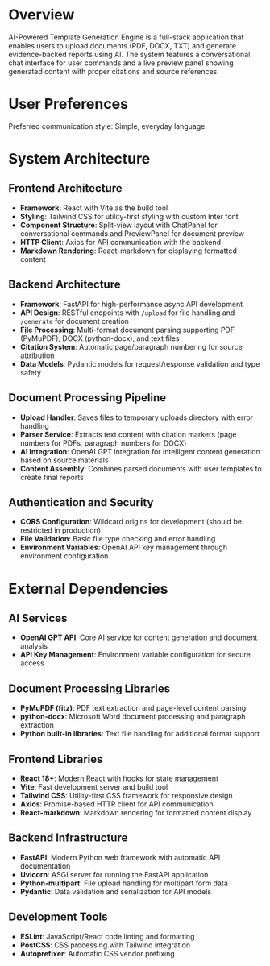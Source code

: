 # Overview

AI-Powered Template Generation Engine is a full-stack application that enables users to upload documents (PDF, DOCX, TXT) and generate evidence-backed reports using AI. The system features a conversational chat interface for user commands and a live preview panel showing generated content with proper citations and source references.

# User Preferences

Preferred communication style: Simple, everyday language.

# System Architecture

## Frontend Architecture
- **Framework**: React with Vite as the build tool
- **Styling**: Tailwind CSS for utility-first styling with custom Inter font
- **Component Structure**: Split-view layout with ChatPanel for conversational commands and PreviewPanel for document preview
- **HTTP Client**: Axios for API communication with the backend
- **Markdown Rendering**: React-markdown for displaying formatted content

## Backend Architecture
- **Framework**: FastAPI for high-performance async API development
- **API Design**: RESTful endpoints with `/upload` for file handling and `/generate` for document creation
- **File Processing**: Multi-format document parsing supporting PDF (PyMuPDF), DOCX (python-docx), and text files
- **Citation System**: Automatic page/paragraph numbering for source attribution
- **Data Models**: Pydantic models for request/response validation and type safety

## Document Processing Pipeline
- **Upload Handler**: Saves files to temporary uploads directory with error handling
- **Parser Service**: Extracts text content with citation markers (page numbers for PDFs, paragraph numbers for DOCX)
- **AI Integration**: OpenAI GPT integration for intelligent content generation based on source materials
- **Content Assembly**: Combines parsed documents with user templates to create final reports

## Authentication and Security
- **CORS Configuration**: Wildcard origins for development (should be restricted in production)
- **File Validation**: Basic file type checking and error handling
- **Environment Variables**: OpenAI API key management through environment configuration

# External Dependencies

## AI Services
- **OpenAI GPT API**: Core AI service for content generation and document analysis
- **API Key Management**: Environment variable configuration for secure access

## Document Processing Libraries
- **PyMuPDF (fitz)**: PDF text extraction and page-level content parsing
- **python-docx**: Microsoft Word document processing and paragraph extraction
- **Python built-in libraries**: Text file handling for additional format support

## Frontend Libraries
- **React 18+**: Modern React with hooks for state management
- **Vite**: Fast development server and build tool
- **Tailwind CSS**: Utility-first CSS framework for responsive design
- **Axios**: Promise-based HTTP client for API communication
- **React-markdown**: Markdown rendering for formatted content display

## Backend Infrastructure
- **FastAPI**: Modern Python web framework with automatic API documentation
- **Uvicorn**: ASGI server for running the FastAPI application
- **Python-multipart**: File upload handling for multipart form data
- **Pydantic**: Data validation and serialization for API models

## Development Tools
- **ESLint**: JavaScript/React code linting and formatting
- **PostCSS**: CSS processing with Tailwind integration
- **Autoprefixer**: Automatic CSS vendor prefixing